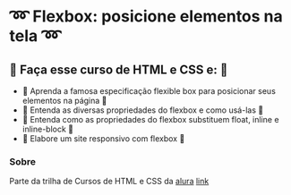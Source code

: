 # :loop: Flexbox: posicione elementos na tela :loop:


## :satellite: Faça esse curso de HTML e CSS e: :satellite:
  

- :flashlight: Aprenda a famosa especificação flexible box para posicionar seus elementos na página :flashlight:
- :flashlight: Entenda as diversas propriedades do flexbox e como usá-las :flashlight:
- :flashlight: Entenda como as propriedades do flexbox substituem float, inline e inline-block :flashlight:
- :flashlight: Elabore um site responsivo com flexbox :flashlight:


### Sobre
Parte da trilha de Cursos de HTML e CSS da [alura](https://cursos.alura.com.br)
[link](https://cursos.alura.com.br/course/posicione-elementos-com-flexbox)

